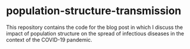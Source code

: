 # population-structure-transmission
This repository contains the code for the blog post in which I discuss the impact of population structure on the spread of infectious diseases in the context of the COVID-19 pandemic.
